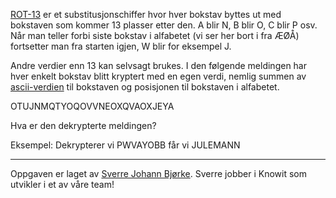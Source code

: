 [ROT-13](https://en.wikipedia.org/wiki/ROT13) er et substitusjonschiffer hvor hver bokstav byttes ut med bokstaven som kommer 13 plasser etter den. A blir N, B blir O, C blir P osv. Når man teller forbi siste bokstav i alfabetet (vi ser her bort i fra ÆØÅ) fortsetter man fra starten igjen, W blir for eksempel J. 

Andre verdier enn 13 kan selvsagt brukes. I den følgende meldingen har hver enkelt bokstav blitt kryptert med en egen verdi, nemlig summen av [ascii-verdien](https://en.wikipedia.org/wiki/ASCII) til bokstaven og posisjonen til bokstaven i alfabetet.

OTUJNMQTYOQOVVNEOXQVAOXJEYA

Hva er den dekrypterte meldingen?

Eksempel: Dekrypterer vi PWVAYOBB får vi JULEMANN

---
Oppgaven er laget av [Sverre Johann Bjørke](https://twitter.com/sverrejohann). Sverre jobber i Knowit som utvikler i et av våre team!